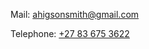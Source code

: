 Mail: [ahigsonsmith@gmail.com](mailto:ahigsonsmith@gmail.com)

Telephone: [+27 83 675 3622](tel:+27836753622)

